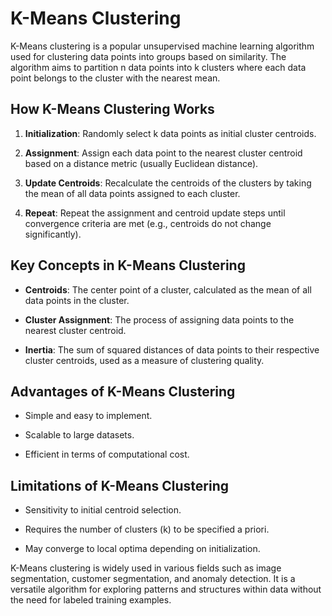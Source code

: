 <h1>K-Means Clustering</h1>
<p>K-Means clustering is a popular unsupervised machine learning algorithm used for clustering data points into groups based on similarity. The algorithm aims to partition n data points into k clusters where each data point belongs to the cluster with the nearest mean. </p>
<h2>How K-Means Clustering Works</h2>
<ol>
<li>
<p><strong>Initialization</strong>: Randomly select k data points as initial cluster centroids.</p>
</li>
<li>
<p><strong>Assignment</strong>: Assign each data point to the nearest cluster centroid based on a distance metric (usually Euclidean distance).</p>
</li>
<li>
<p><strong>Update Centroids</strong>: Recalculate the centroids of the clusters by taking the mean of all data points assigned to each cluster.</p>
</li>
<li>
<p><strong>Repeat</strong>: Repeat the assignment and centroid update steps until convergence criteria are met (e.g., centroids do not change significantly).</p>
</li>
</ol>
<h2>Key Concepts in K-Means Clustering</h2>
<ul>
<li>
<p><strong>Centroids</strong>: The center point of a cluster, calculated as the mean of all data points in the cluster.</p>
</li>
<li>
<p><strong>Cluster Assignment</strong>: The process of assigning data points to the nearest cluster centroid.</p>
</li>
<li>
<p><strong>Inertia</strong>: The sum of squared distances of data points to their respective cluster centroids, used as a measure of clustering quality.</p>
</li>
</ul>
<h2>Advantages of K-Means Clustering</h2>
<ul>
<li>
<p>Simple and easy to implement.</p>
</li>
<li>
<p>Scalable to large datasets.</p>
</li>
<li>
<p>Efficient in terms of computational cost.</p>
</li>
</ul>
<h2>Limitations of K-Means Clustering</h2>
<ul>
<li>
<p>Sensitivity to initial centroid selection.</p>
</li>
<li>
<p>Requires the number of clusters (k) to be specified a priori.</p>
</li>
<li>
<p>May converge to local optima depending on initialization.</p>
</li>
</ul>
<p>K-Means clustering is widely used in various fields such as image segmentation, customer segmentation, and anomaly detection. It is a versatile algorithm for exploring patterns and structures within data without the need for labeled training examples.</p>